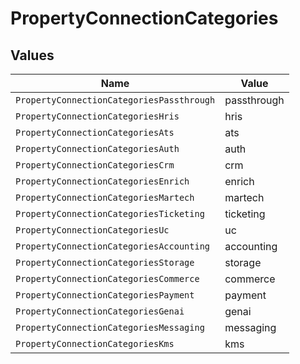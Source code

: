 # PropertyConnectionCategories


## Values

| Name                                      | Value                                     |
| ----------------------------------------- | ----------------------------------------- |
| `PropertyConnectionCategoriesPassthrough` | passthrough                               |
| `PropertyConnectionCategoriesHris`        | hris                                      |
| `PropertyConnectionCategoriesAts`         | ats                                       |
| `PropertyConnectionCategoriesAuth`        | auth                                      |
| `PropertyConnectionCategoriesCrm`         | crm                                       |
| `PropertyConnectionCategoriesEnrich`      | enrich                                    |
| `PropertyConnectionCategoriesMartech`     | martech                                   |
| `PropertyConnectionCategoriesTicketing`   | ticketing                                 |
| `PropertyConnectionCategoriesUc`          | uc                                        |
| `PropertyConnectionCategoriesAccounting`  | accounting                                |
| `PropertyConnectionCategoriesStorage`     | storage                                   |
| `PropertyConnectionCategoriesCommerce`    | commerce                                  |
| `PropertyConnectionCategoriesPayment`     | payment                                   |
| `PropertyConnectionCategoriesGenai`       | genai                                     |
| `PropertyConnectionCategoriesMessaging`   | messaging                                 |
| `PropertyConnectionCategoriesKms`         | kms                                       |
